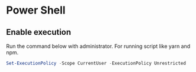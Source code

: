 # Power Shell
## Enable execution
Run the command below with administrator. For running script like yarn and npm.
```powershell
Set-ExecutionPolicy -Scope CurrentUser -ExecutionPolicy Unrestricted
```
